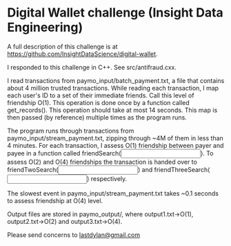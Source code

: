 # Digital Wallet challenge (Insight Data Engineering)
A full description of this challenge is at https://github.com/InsightDataScience/digital-wallet.

I responded to this challenge in C++. See src/antifraud.cxx.

I read transactions from paymo_input/batch_payment.txt, a file that contains about 4 million trusted transactions. While reading each transaction, I map each user's ID to a set of their immediate friends. Call this level of friendship O(1). This operation is done once by a function called get_records(<inputs>). This operation should take at most 14 seconds. This map is then passed (by reference) multiple times as the program runs. 

The program runs through transactions from paymo_input/stream_payment.txt, zipping through ~4M of them in less than 4 minutes. For each transaction, I assess O(1) friendship between payer and payee in a function called friendSearch(<input>). To assess O(2) and O(4) friendships the transaction is handed over to friendTwoSearch(<input>) and friendThreeSearch(<input>) respectively.

The slowest event in paymo_input/stream_payment.txt takes ~0.1 seconds to assess friendship at O(4) level. 

Output files are stored in paymo_output/, where output1.txt->O(1), output2.txt->O(2) and output3.txt->O(4). 

Please send concerns to lastdylan@gmail.com

